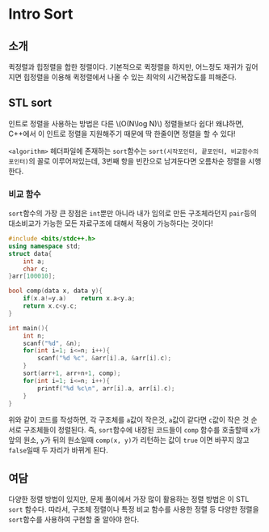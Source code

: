 # Intro Sort

## 소개

퀵정렬과 힙정렬을 합한 정렬이다. 기본적으로 퀵정렬을 하지만, 어느정도 재귀가 깊어지면 힙정렬을 이용해 퀵정렬에서 나올 수 있는 최악의 시간복잡도를 피해준다. 

## STL sort

인트로 정렬을 사용하는 방법은 다른 \\(O(N\log N)\\) 정렬들보다 쉽다! 왜냐하면, C++에서 이 인트로 정렬을 지원해주기 때문에 딱 한줄이면 정렬을 할 수 있다! 

`<algorithm>` 헤더파일에 존재하는 `sort`함수는 `sort(시작포인터, 끝포인터, 비교함수의 포인터)`의 꼴로 이루어져있는데, 3번째 항을 빈칸으로 남겨둔다면 오름차순 정렬을 시행한다. 

### 비교 함수

`sort`함수의 가장 큰 장점은 `int`뿐만 아니라 내가 임의로 만든 구조체라던지 `pair`등의 대소비교가 가능한 모든 자료구조에 대해서 적용이 가능하다는 것이다! 

```c++
#include <bits/stdc++.h>
using namespace std;
struct data{
    int a;
    char c;
}arr[100010];

bool comp(data x, data y){
    if(x.a!=y.a)    return x.a<y.a;
    return x.c<y.c;
}

int main(){
    int n;
    scanf("%d", &n);
    for(int i=1; i<=n; i++){
        scanf("%d %c", &arr[i].a, &arr[i].c);
    }
    sort(arr+1, arr+n+1, comp);
    for(int i=1; i<=n; i++){
        printf("%d %c\n", arr[i].a, arr[i].c);
    }
}
```

위와 같이 코드를 작성하면, 각 구조체를 `a`값이 작은것, `a`값이 같다면 `c`값이 작은 것 순서로 구조체들이 정렬된다. 즉, `sort`함수에 내장된 코드들이 `comp` 함수를 호출할때 `x`가 앞의 원소, `y`가 뒤의 원소일때 `comp(x, y)`가 리턴하는 값이 `true` 이면 바꾸지 않고 `false`일때 두 자리가 바뀌게 된다. 

## 여담
다양한 정렬 방법이 있지만, 문제 풀이에서 가장 많이 활용하는 정렬 방법은 이 STL `sort` 함수다. 따라서, 구조체 정렬이나 특정 비교 함수를 사용한 정렬 등 다양한 정렬을 `sort`함수를 사용하여 구현할 줄 알아야 한다.
